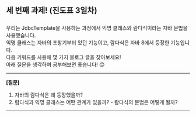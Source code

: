 ## 세 번째 과제! (진도표 3일차)  

#####
우리는 JdbcTemplate을 사용하는 과정에서 익명 클래스와 람다식이라는 자바 문법을 사용했습니다.  
익명 클래스는 자바의 초창기부터 있던 기능이고, 람다식은 자바 8에서 등장한 기능입니다.  
다음 키워드를 사용해 몇 가지 블로그 글을 찾아보세요!  
아래 질문을 생각하며 공부해보면 좋습니다! 😊

---
**[질문]**
1. 자바의 람다식은 왜 등장했을까?
2. 람다식과 익명 클래스는 어떤 관계가 있을까? - 람다식의 문법은 어떻게 될까?
---
